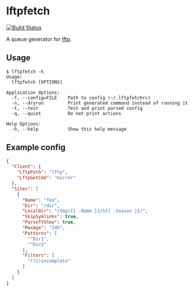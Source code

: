 # lftpfetch

[![Build Status](https://travis-ci.org/martinp/lftpfetch.png)](https://travis-ci.org/martinp/lftpfetch)

A queue generator for [lftp](http://lftp.yar.ru).

## Usage

```
$ lftpfetch -h
Usage:
  lftpfetch [OPTIONS]

Application Options:
  -f, --config=FILE    Path to config (~/.lftpfetchrc)
  -n, --dryrun         Print generated command instead of running it
  -t, --test           Test and print parsed config
  -q, --quiet          Do not print actions

Help Options:
  -h, --help           Show this help message
```

## Example config

```json
{
  "Client": {
    "LftpPath": "lftp",
    "LftpGetCmd": "mirror"
  },
  "Sites": [
    {
      "Name": "foo",
      "Dir": "/dir",
      "LocalDir": "/tmp/{{ .Name }}/S{{ .Season }}/",
      "SkipSymlinks": true,
      "ParseTVShow": true,
      "MaxAge": "24h",
      "Patterns": [
        "^Dir1",
        "^Dir2"
      ],
      "Filters": [
        "(?i)incomplete"
      ]
    }
  ]
}
```
